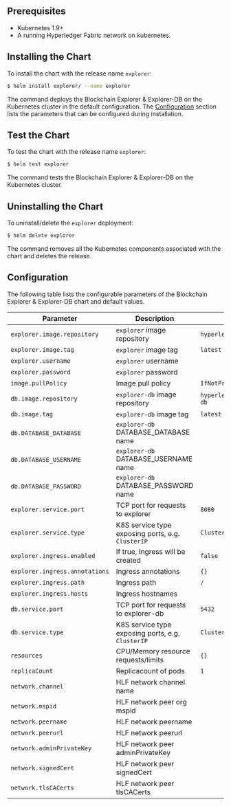 ## Prerequisites

- Kubernetes 1.9+
- A running Hyperledger Fabric network on kubernetes.

## Installing the Chart

To install the chart with the release name `explorer`:

```bash
$ helm install explorer/ --name explorer
```

The command deploys the Blockchain Explorer & Explorer-DB on the Kubernetes cluster in the default configuration. The [Configuration](#configuration) section lists the parameters that can be configured during installation.

## Test the Chart

To test the chart with the release name `explorer`:

```bash
$ helm test explorer
```

The command tests the Blockchain Explorer & Explorer-DB on the Kubernetes cluster.

## Uninstalling the Chart

To uninstall/delete the `explorer` deployment:

```bash
$ helm delete explorer
```

The command removes all the Kubernetes components associated with the chart and deletes the release.

## Configuration

The following table lists the configurable parameters of the Blockchain Explorer & Explorer-DB chart and default values.
            
| Parameter                           | Description                                                    | Default                   |
| ---------------------------------   | -------------------------------------------------              | ------------------------- |
| `explorer.image.repository`         | `explorer` image repository                                    | `hyperledger/explorer`    |
| `explorer.image.tag`                | `explorer` image tag                                           | `latest`                  |
| `explorer.username`                 | `explorer` username                                            | ` `                       |
| `explorer.password`                 | `explorer` password                                            | ` `                       |
| `image.pullPolicy`                  | Image pull policy                                              | `IfNotPresent`            |
| `db.image.repository`               | `explorer-db` image repository                                 | `hyperledger/explorer-db` |
| `db.image.tag`                      | `explorer-db` image tag                                        | `latest`                  |
| `db.DATABASE_DATABASE`              | `explorer-db` DATABASE_DATABASE name                           | ` `                       |
| `db.DATABASE_USERNAME`              | `explorer-db` DATABASE_USERNAME name                           | ` `                       |
| `db.DATABASE_PASSWORD`              | `explorer-db` DATABASE_PASSWORD name                           | ` `                       |
| `explorer.service.port`             | TCP port for requests to explorer                              | `8080`                    |
| `explorer.service.type`             | K8S service type exposing ports, e.g. `ClusterIP`              | `ClusterIP`               |
| `explorer.ingress.enabled`          | If true, Ingress will be created                               | `false`                   |
| `explorer.ingress.annotations`      | Ingress annotations                                            | `{}`                      |
| `explorer.ingress.path`             | Ingress path                                                   | `/`                       |
| `explorer.ingress.hosts`            | Ingress hostnames                                              | ` `                       |
| `db.service.port`                   | TCP port for requests to explorer-db                           | `5432`                    |
| `db.service.type`                   | K8S service type exposing ports, e.g. `ClusterIP`              | `ClusterIP`               |
| `resources`                         | CPU/Memory resource requests/limits                            | `{}`                      |
| `replicaCount`                      | Replicacount of pods                                           | `1`                       |
| `network.channel`                   | HLF network channel name                                       | ` `                       |
| `network.mspid`                     | HLF network peer org mspid                                     | ` `                       |
| `network.peername`                  | HLF network peername                                           | ` `                       |
| `network.peerurl`                   | HLF network peerurl                                            | ` `                       |
| `network.adminPrivateKey`           | HLF network peer adminPrivateKey                               | ` `                       |
| `network.signedCert`                | HLF network peer signedCert                                    | ` `                       |
| `network.tlsCACerts`                | HLF network peer tlsCACerts                                    | ` `                       |
